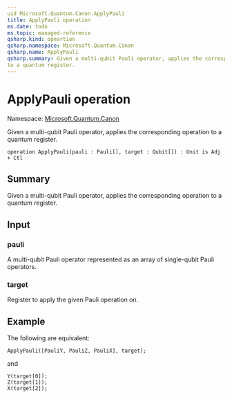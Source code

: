 ```yaml
---
uid Microsoft.Quantum.Canon.ApplyPauli
title: ApplyPauli operation
ms.date: todo
ms.topic: managed-reference
qsharp.kind: opeartion
qsharp.namespace: Microsoft.Quantum.Canon
qsharp.name: ApplyPauli
qsharp.summary: Given a multi-qubit Pauli operator, applies the corresponding operation
to a quantum register.
---
```


# ApplyPauli operation

Namespace: [Microsoft.Quantum.Canon](xref:Microsoft.Quantum.Canon)

Given a multi-qubit Pauli operator, applies the corresponding operation
to a quantum register.
```qsharp
operation ApplyPauli(pauli : Pauli[], target : Qubit[]) : Unit is Adj + Ctl
```

## Summary
Given a multi-qubit Pauli operator, applies the corresponding operation
to a quantum register.

## Input
### pauli
A multi-qubit Pauli operator represented as an array of single-qubit Pauli operators.
### target
Register to apply the given Pauli operation on.

## Example
The following are equivalent:
```qsharp
ApplyPauli([PauliY, PauliZ, PauliX], target);
```
and
```qsharp
Y(target[0]);
Z(target[1]);
X(target[2]);
```
